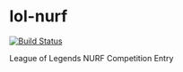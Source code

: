 # lol-nurf
[![Build Status](http://192.99.42.178:8080/job/LoL-NURF/badge/icon)](http://192.99.42.178:8080/job/LoL-NURF/)

League of Legends NURF Competition Entry
